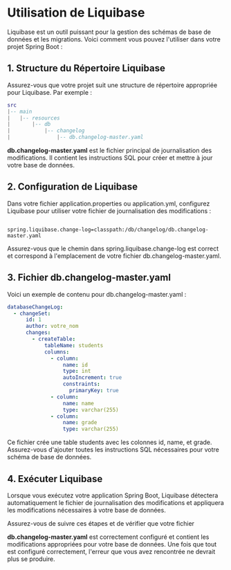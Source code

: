 # Utilisation de Liquibase
Liquibase est un outil puissant pour la gestion des schémas de base de données et les migrations. Voici comment vous pouvez l'utiliser dans votre projet Spring Boot :


## 1. Structure du Répertoire Liquibase

Assurez-vous que votre projet suit une structure de répertoire appropriée pour Liquibase. Par exemple :

```lua
src
|-- main
|   |-- resources
|       |-- db
|           |-- changelog
|               |-- db.changelog-master.yaml
```

**db.changelog-master.yaml** est le fichier principal de journalisation des modifications. Il contient les instructions SQL pour créer et mettre à jour votre base de données.

## 2. Configuration de Liquibase

Dans votre fichier application.properties ou application.yml, configurez Liquibase pour utiliser votre fichier de journalisation des modifications :

```properties

spring.liquibase.change-log=classpath:/db/changelog/db.changelog-master.yaml
```

Assurez-vous que le chemin dans spring.liquibase.change-log est correct et correspond à l'emplacement de votre fichier db.changelog-master.yaml.

## 3. Fichier db.changelog-master.yaml
Voici un exemple de contenu pour db.changelog-master.yaml :

```yaml
databaseChangeLog:
  - changeSet:
      id: 1
      author: votre_nom
      changes:
        - createTable:
            tableName: students
            columns:
              - column:
                  name: id
                  type: int
                  autoIncrement: true
                  constraints:
                    primaryKey: true
              - column:
                  name: name
                  type: varchar(255)
              - column:
                  name: grade
                  type: varchar(255)
  ```
  
Ce fichier crée une table students avec les colonnes id, name, et grade. Assurez-vous d'ajouter toutes les instructions SQL nécessaires pour votre schéma de base de données.

## 4. Exécuter Liquibase

Lorsque vous exécutez votre application Spring Boot, Liquibase détectera automatiquement le fichier de journalisation des modifications et appliquera les modifications nécessaires à votre base de données.

Assurez-vous de suivre ces étapes et de vérifier que votre fichier 

**db.changelog-master.yaml** est correctement configuré et contient les modifications appropriées pour votre base de données. Une fois que tout est configuré correctement, l'erreur que vous avez rencontrée ne devrait plus se produire.